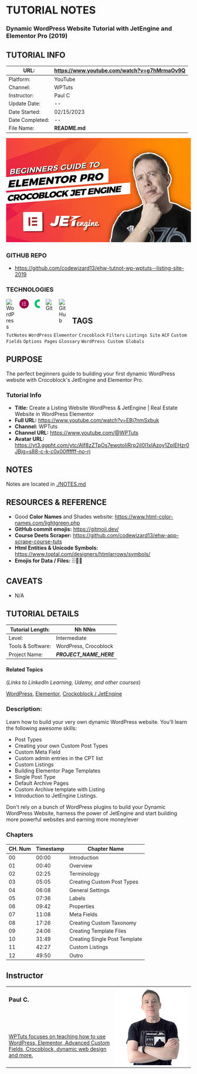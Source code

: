 <link rel="stylesheet" href="css/ehd-tut-notes.css" />

# TUTORIAL NOTES

### <div class="tutorial-title">Dynamic WordPress Website Tutorial with JetEngine and Elementor Pro (2019)</div>

## TUTORIAL INFO

| URL:            | https://www.youtube.com/watch?v=g7hMrmaOv9Q |
| --------------- | ------------------------------------------- |
| Platform:       | YouTube                                     |
| Channel:        | WPTuts                                      |
| Instructor:     | Paul C                                      |
| Update Date:    | --                                          |
| Date Started:   | 02/15/2023                                  |
| Date Completed: | --                                          |
| File Name:      | **README.md**                               |

![Tutorial Thumbnail](/img/tutorial-thumb-yt-wptuts-listing-site-2019-600px.jpg)

### GITHUB REPO

- https://github.com/codewizard13/ehw-tutnot-wp-wptuts--listing-site-2019

### TECHNOLOGIES

<img align="left" alt="WordPress" title="WordPress" width="26px" src="https://cdn.jsdelivr.net/gh/devicons/devicon/icons/wordpress/wordpress-original.svg" style="padding-right:10px;" />

<img align="left" alt="Elementor" title="Elementor" width="26px" src="img/icon-elementor.svg" style="padding-right:10px;" />

<img align="left" alt="Crocoblock" title="Crocoblock" width="26px" src="img/icon-crocoblock-green.svg" style="padding-right:10px;" />

<img align="left" alt="Git" title="Git" width="26px" src="https://cdn.jsdelivr.net/gh/devicons/devicon/icons/git/git-original.svg" style="padding-right:10px;" />

<img align="left" alt="GitHub" title="GitHub" width="26px" src="https://user-images.githubusercontent.com/3369400/139448065-39a229ba-4b06-434b-bc67-616e2ed80c8f.png" style="padding-right:10px;" />

<br>

## TAGS

`TutNotes` `WordPress` `Elementor` `Crocoblock` `Filters` `Listings Site` `ACF` `Custom Fields` `Options Pages` `Glossary` `WordPress Custom Globals`


## PURPOSE

The perfect beginners guide to building your first dynamic WordPress website with Crocoblock's JetEngine and Elementor Pro.


### Tutorial Info

- **Title:** Create a Listing Website WordPress & JetEngine | Real Estate Website in WordPress Elementor
- **Full URL:** https://www.youtube.com/watch?v=EBj7nmSxbuk
- **Channel:** WPTuts
- **Channel URL:** https://www.youtube.com/@WPTuts
- **Avatar URL:** https://yt3.ggpht.com/ytc/AIf8zZTpOs7ewotoIiRrp2jI0l1xIAzoy1ZplEHzr0JBjg=s88-c-k-c0x00ffffff-no-rj

## NOTES

Notes are located in [./NOTES.md](./NOTES.md)

## RESOURCES & REFERENCE

- Good **Color Names** and Shades website: https://www.html-color-names.com/lightgreen.php
- **GitHub commit emojis:** https://gitmoji.dev/
- **Course Deets Scraper:** https://github.com/codewizard13/ehw-app-scrape-course-tuts
- **Html Entities & Unicode Symbols:** https://www.toptal.com/designers/htmlarrows/symbols/
- **Emojis for Data / Files:** 🗄️💾💽



## CAVEATS

- N/A

## TUTORIAL DETAILS

| Tutorial Length:  | Nh NNm                  |
| ----------------- | ----------------------- |
| Level:            | Intermediate            |
| Tools & Software: | WordPress, Crocoblock   |
| Project Name:     | ***PROJECT_NAME_HERE*** |

#### Related Topics

(_Links to LinkedIn Learning, Udemy, and other courses_)

[WordPress](https://www.linkedin.com/learning/search?keywords=WordPress), 
[Elementor](https://www.linkedin.com/learning/search?keywords=elementor),
[Crockoblock / JetEngine](https://www.youtube.com/watch?v=LLdRffuwTUQ&list=PL26jaHWVtLFxD1yBmvWTqGbKckit4Ochc)

### Description:

Learn how to build your very own dynamic WordPress website. You'll learn the following awesome skills:

- Post Types
- Creating your own Custom Post Types
- Custom Meta Field
- Custom admin entries in the CPT list
- Custom Listings
- Building Elementor Page Templates
- Single Post Type
- Default Archive Pages
- Custom Archive template with Listing
- Introduction to JetEngine Listings.

Don't rely on a bunch of WordPress plugins to build your Dynamic WordPress Website, harness the power of JetEngine and start building more powerful websites and earning more money!ever

### Chapters

| CH. Num | Timestamp | Chapter Name                  |
| ------- | --------- | ----------------------------- |
| 00      | 00:00     | Introduction                  |
| 01      | 00:40     | Overview                      |
| 02      | 02:25     | Terminology                   |
| 03      | 05:05     | Creating Custom Post Types    |
| 04      | 06:08     | General Settings              |
| 05      | 07:36     | Labels                        |
| 06      | 09:42     | Properties                    |
| 07      | 11:08     | Meta Fields                   |
| 08      | 17:26     | Creating Custom Taxonomy      |
| 09      | 24:06     | Creating Template Files       |
| 10      | 31:49     | Creating Single Post Template |
| 11      | 42:27     | Custom Listings               |
| 12      | 49:50     | Outro                         |


## Instructor

<table class="author-info">
  <tr style="max-height: 150px;">
    <td style="vertical-align: top;">
        <H3>
            Paul C.
        </H3>
    </td>
<td  width="200"  rowspan="2">
      <img src="./img/person-wptuts-paul-300px.png" />
    </td>
  </tr>
  <tr>
      <td>
          <a href=" https://www.youtube.com/@WPTuts" target="_blank">WPTuts focuses on teaching how to use WordPress, Elementor, Advanced Custom Fields, Crocoblock, dynamic web design and more.</a>
      </td>
  </tr>
</table>
